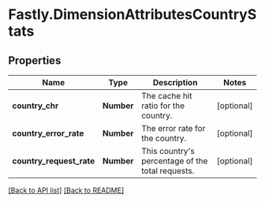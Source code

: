 # Fastly.DimensionAttributesCountryStats

## Properties

Name | Type | Description | Notes
------------ | ------------- | ------------- | -------------
**country_chr** | **Number** | The cache hit ratio for the country. | [optional] 
**country_error_rate** | **Number** | The error rate for the country. | [optional] 
**country_request_rate** | **Number** | This country&#39;s percentage of the total requests. | [optional] 


[[Back to API list]](../../README.md#endpoints) [[Back to README]](../../README.md)
